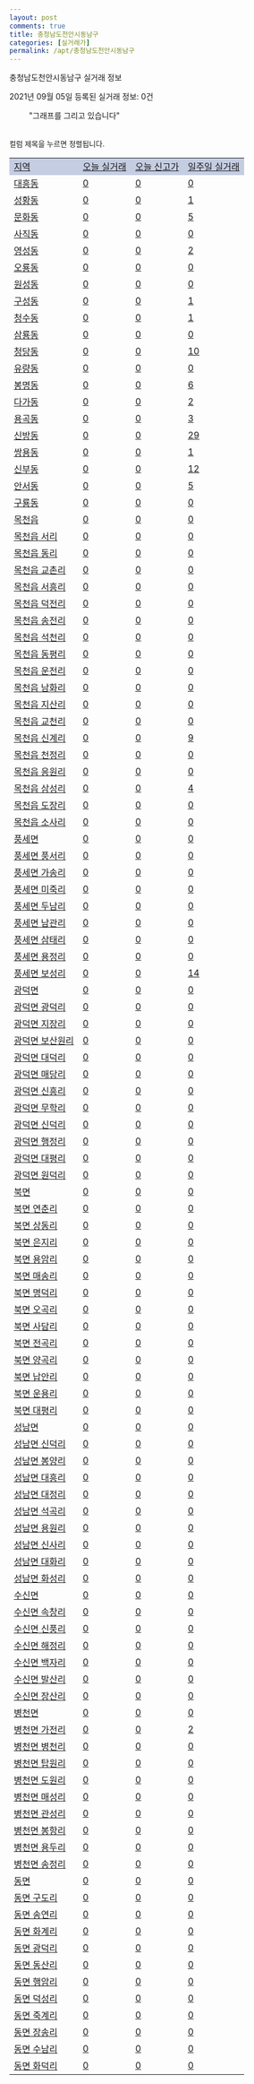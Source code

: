 ```yaml
---
layout: post
comments: true
title: 충청남도천안시동남구
categories: [실거래가]
permalink: /apt/충청남도천안시동남구
---
```


충청남도천안시동남구 실거래 정보

2021년 09월 05일 등록된 실거래 정보: 0건

<!--<script async src="https://pagead2.googlesyndication.com/pagead/js/adsbygoogle.js?client=ca-pub-3485438051770037"
 crossorigin="anonymous"></script>-->

<script type="text/javascript">
  google.charts.load('current', {'packages':['corechart']});
  google.charts.setOnLoadCallback(drawChart);

  function drawChart() {
    var data = google.visualization.arrayToDataTable([['거래일', '매매', '전월세', '전매'], ['21-01', 348, 314, 71], ['21-02', 346, 258, 75], ['21-03', 523, 299, 76], ['21-04', 439, 244, 100], ['21-05', 471, 289, 234], ['21-06', 423, 286, 141], ['21-07', 494, 263, 237], ['21-08', 343, 222, 179], ['21-09', 10, 7, 1]]);

    var options = {
      title: '최근 1년간 유형별 거래량 추이',
      legend: { position: 'bottom' }
    };

    setTimeout(function() {
        var chart = new google.visualization.LineChart(document.getElementById('columnchart_material'));
        chart.draw(data, (options));
        document.getElementById('loading').style.display = 'none';
    }, 200);

  }
</script>

<div id="loading" style="z-index:20; display: block; margin-left: 35px">"그래프를 그리고 있습니다"</div>
<div id="columnchart_material" style="width: 95%; margin-left: -35px; display: block"></div>
<!--<div style="width: 95%; margin-left: -35px; display: block">
      <script async src="https://pagead2.googlesyndication.com/pagead/js/adsbygoogle.js?client=ca-pub-3485438051770037"
          crossorigin="anonymous"></script>
      <ins class="adsbygoogle"
          style="display:block"
          data-ad-format="fluid"
          data-ad-layout-key="-fb+5w+4e-db+86"
          data-ad-client="ca-pub-3485438051770037"
          data-ad-slot="1827090281"></ins>
      <script>
          (adsbygoogle = window.adsbygoogle || []).push({});
      </script>
</div>-->
<br>

<font size='small' style='font-size: small;'>컬럼 제목을 누르면 정렬됩니다.</font>
<table class="sortable">
  <tr style='background-color: rgba(114, 132, 186,0.4);'>
    <td><a href="#">지역</a></td>
    <td><a href="#">오늘 실거래</a></td>
    <td><a href="#">오늘 신고가</a></td>
    <td><a href="#">일주일 실거래</a></td>
  </tr>

  
  <tr class="item">
    <td><a href="충청남도천안시동남구대흥동">대흥동</a></td>
    <td><a href="충청남도천안시동남구대흥동">0</a></td>
    <td><a href="충청남도천안시동남구대흥동">0</a></td>
    <td><a href="충청남도천안시동남구대흥동">0</a></td>
  </tr>
    

  <tr class="item">
    <td><a href="충청남도천안시동남구성황동">성황동</a></td>
    <td><a href="충청남도천안시동남구성황동">0</a></td>
    <td><a href="충청남도천안시동남구성황동">0</a></td>
    <td><a href="충청남도천안시동남구성황동">1</a></td>
  </tr>
    

  <tr class="item">
    <td><a href="충청남도천안시동남구문화동">문화동</a></td>
    <td><a href="충청남도천안시동남구문화동">0</a></td>
    <td><a href="충청남도천안시동남구문화동">0</a></td>
    <td><a href="충청남도천안시동남구문화동">5</a></td>
  </tr>
    

  <tr class="item">
    <td><a href="충청남도천안시동남구사직동">사직동</a></td>
    <td><a href="충청남도천안시동남구사직동">0</a></td>
    <td><a href="충청남도천안시동남구사직동">0</a></td>
    <td><a href="충청남도천안시동남구사직동">0</a></td>
  </tr>
    

  <tr class="item">
    <td><a href="충청남도천안시동남구영성동">영성동</a></td>
    <td><a href="충청남도천안시동남구영성동">0</a></td>
    <td><a href="충청남도천안시동남구영성동">0</a></td>
    <td><a href="충청남도천안시동남구영성동">2</a></td>
  </tr>
    

  <tr class="item">
    <td><a href="충청남도천안시동남구오룡동">오룡동</a></td>
    <td><a href="충청남도천안시동남구오룡동">0</a></td>
    <td><a href="충청남도천안시동남구오룡동">0</a></td>
    <td><a href="충청남도천안시동남구오룡동">0</a></td>
  </tr>
    

  <tr class="item">
    <td><a href="충청남도천안시동남구원성동">원성동</a></td>
    <td><a href="충청남도천안시동남구원성동">0</a></td>
    <td><a href="충청남도천안시동남구원성동">0</a></td>
    <td><a href="충청남도천안시동남구원성동">0</a></td>
  </tr>
    

  <tr class="item">
    <td><a href="충청남도천안시동남구구성동">구성동</a></td>
    <td><a href="충청남도천안시동남구구성동">0</a></td>
    <td><a href="충청남도천안시동남구구성동">0</a></td>
    <td><a href="충청남도천안시동남구구성동">1</a></td>
  </tr>
    

  <tr class="item">
    <td><a href="충청남도천안시동남구청수동">청수동</a></td>
    <td><a href="충청남도천안시동남구청수동">0</a></td>
    <td><a href="충청남도천안시동남구청수동">0</a></td>
    <td><a href="충청남도천안시동남구청수동">1</a></td>
  </tr>
    

  <tr class="item">
    <td><a href="충청남도천안시동남구삼룡동">삼룡동</a></td>
    <td><a href="충청남도천안시동남구삼룡동">0</a></td>
    <td><a href="충청남도천안시동남구삼룡동">0</a></td>
    <td><a href="충청남도천안시동남구삼룡동">0</a></td>
  </tr>
    

  <tr class="item">
    <td><a href="충청남도천안시동남구청당동">청당동</a></td>
    <td><a href="충청남도천안시동남구청당동">0</a></td>
    <td><a href="충청남도천안시동남구청당동">0</a></td>
    <td><a href="충청남도천안시동남구청당동">10</a></td>
  </tr>
    

  <tr class="item">
    <td><a href="충청남도천안시동남구유량동">유량동</a></td>
    <td><a href="충청남도천안시동남구유량동">0</a></td>
    <td><a href="충청남도천안시동남구유량동">0</a></td>
    <td><a href="충청남도천안시동남구유량동">0</a></td>
  </tr>
    

  <tr class="item">
    <td><a href="충청남도천안시동남구봉명동">봉명동</a></td>
    <td><a href="충청남도천안시동남구봉명동">0</a></td>
    <td><a href="충청남도천안시동남구봉명동">0</a></td>
    <td><a href="충청남도천안시동남구봉명동">6</a></td>
  </tr>
    

  <tr class="item">
    <td><a href="충청남도천안시동남구다가동">다가동</a></td>
    <td><a href="충청남도천안시동남구다가동">0</a></td>
    <td><a href="충청남도천안시동남구다가동">0</a></td>
    <td><a href="충청남도천안시동남구다가동">2</a></td>
  </tr>
    

  <tr class="item">
    <td><a href="충청남도천안시동남구용곡동">용곡동</a></td>
    <td><a href="충청남도천안시동남구용곡동">0</a></td>
    <td><a href="충청남도천안시동남구용곡동">0</a></td>
    <td><a href="충청남도천안시동남구용곡동">3</a></td>
  </tr>
    

  <tr class="item">
    <td><a href="충청남도천안시동남구신방동">신방동</a></td>
    <td><a href="충청남도천안시동남구신방동">0</a></td>
    <td><a href="충청남도천안시동남구신방동">0</a></td>
    <td><a href="충청남도천안시동남구신방동">29</a></td>
  </tr>
    

  <tr class="item">
    <td><a href="충청남도천안시동남구쌍용동">쌍용동</a></td>
    <td><a href="충청남도천안시동남구쌍용동">0</a></td>
    <td><a href="충청남도천안시동남구쌍용동">0</a></td>
    <td><a href="충청남도천안시동남구쌍용동">1</a></td>
  </tr>
    

  <tr class="item">
    <td><a href="충청남도천안시동남구신부동">신부동</a></td>
    <td><a href="충청남도천안시동남구신부동">0</a></td>
    <td><a href="충청남도천안시동남구신부동">0</a></td>
    <td><a href="충청남도천안시동남구신부동">12</a></td>
  </tr>
    

  <tr class="item">
    <td><a href="충청남도천안시동남구안서동">안서동</a></td>
    <td><a href="충청남도천안시동남구안서동">0</a></td>
    <td><a href="충청남도천안시동남구안서동">0</a></td>
    <td><a href="충청남도천안시동남구안서동">5</a></td>
  </tr>
    

  <tr class="item">
    <td><a href="충청남도천안시동남구구룡동">구룡동</a></td>
    <td><a href="충청남도천안시동남구구룡동">0</a></td>
    <td><a href="충청남도천안시동남구구룡동">0</a></td>
    <td><a href="충청남도천안시동남구구룡동">0</a></td>
  </tr>
    

  <tr class="item">
    <td><a href="충청남도천안시동남구목천읍">목천읍</a></td>
    <td><a href="충청남도천안시동남구목천읍">0</a></td>
    <td><a href="충청남도천안시동남구목천읍">0</a></td>
    <td><a href="충청남도천안시동남구목천읍">0</a></td>
  </tr>
    

  <tr class="item">
    <td><a href="충청남도천안시동남구목천읍서리">목천읍 서리</a></td>
    <td><a href="충청남도천안시동남구목천읍서리">0</a></td>
    <td><a href="충청남도천안시동남구목천읍서리">0</a></td>
    <td><a href="충청남도천안시동남구목천읍서리">0</a></td>
  </tr>
    

  <tr class="item">
    <td><a href="충청남도천안시동남구목천읍동리">목천읍 동리</a></td>
    <td><a href="충청남도천안시동남구목천읍동리">0</a></td>
    <td><a href="충청남도천안시동남구목천읍동리">0</a></td>
    <td><a href="충청남도천안시동남구목천읍동리">0</a></td>
  </tr>
    

  <tr class="item">
    <td><a href="충청남도천안시동남구목천읍교촌리">목천읍 교촌리</a></td>
    <td><a href="충청남도천안시동남구목천읍교촌리">0</a></td>
    <td><a href="충청남도천안시동남구목천읍교촌리">0</a></td>
    <td><a href="충청남도천안시동남구목천읍교촌리">0</a></td>
  </tr>
    

  <tr class="item">
    <td><a href="충청남도천안시동남구목천읍서흥리">목천읍 서흥리</a></td>
    <td><a href="충청남도천안시동남구목천읍서흥리">0</a></td>
    <td><a href="충청남도천안시동남구목천읍서흥리">0</a></td>
    <td><a href="충청남도천안시동남구목천읍서흥리">0</a></td>
  </tr>
    

  <tr class="item">
    <td><a href="충청남도천안시동남구목천읍덕전리">목천읍 덕전리</a></td>
    <td><a href="충청남도천안시동남구목천읍덕전리">0</a></td>
    <td><a href="충청남도천안시동남구목천읍덕전리">0</a></td>
    <td><a href="충청남도천안시동남구목천읍덕전리">0</a></td>
  </tr>
    

  <tr class="item">
    <td><a href="충청남도천안시동남구목천읍송전리">목천읍 송전리</a></td>
    <td><a href="충청남도천안시동남구목천읍송전리">0</a></td>
    <td><a href="충청남도천안시동남구목천읍송전리">0</a></td>
    <td><a href="충청남도천안시동남구목천읍송전리">0</a></td>
  </tr>
    

  <tr class="item">
    <td><a href="충청남도천안시동남구목천읍석천리">목천읍 석천리</a></td>
    <td><a href="충청남도천안시동남구목천읍석천리">0</a></td>
    <td><a href="충청남도천안시동남구목천읍석천리">0</a></td>
    <td><a href="충청남도천안시동남구목천읍석천리">0</a></td>
  </tr>
    

  <tr class="item">
    <td><a href="충청남도천안시동남구목천읍동평리">목천읍 동평리</a></td>
    <td><a href="충청남도천안시동남구목천읍동평리">0</a></td>
    <td><a href="충청남도천안시동남구목천읍동평리">0</a></td>
    <td><a href="충청남도천안시동남구목천읍동평리">0</a></td>
  </tr>
    

  <tr class="item">
    <td><a href="충청남도천안시동남구목천읍운전리">목천읍 운전리</a></td>
    <td><a href="충청남도천안시동남구목천읍운전리">0</a></td>
    <td><a href="충청남도천안시동남구목천읍운전리">0</a></td>
    <td><a href="충청남도천안시동남구목천읍운전리">0</a></td>
  </tr>
    

  <tr class="item">
    <td><a href="충청남도천안시동남구목천읍남화리">목천읍 남화리</a></td>
    <td><a href="충청남도천안시동남구목천읍남화리">0</a></td>
    <td><a href="충청남도천안시동남구목천읍남화리">0</a></td>
    <td><a href="충청남도천안시동남구목천읍남화리">0</a></td>
  </tr>
    

  <tr class="item">
    <td><a href="충청남도천안시동남구목천읍지산리">목천읍 지산리</a></td>
    <td><a href="충청남도천안시동남구목천읍지산리">0</a></td>
    <td><a href="충청남도천안시동남구목천읍지산리">0</a></td>
    <td><a href="충청남도천안시동남구목천읍지산리">0</a></td>
  </tr>
    

  <tr class="item">
    <td><a href="충청남도천안시동남구목천읍교천리">목천읍 교천리</a></td>
    <td><a href="충청남도천안시동남구목천읍교천리">0</a></td>
    <td><a href="충청남도천안시동남구목천읍교천리">0</a></td>
    <td><a href="충청남도천안시동남구목천읍교천리">0</a></td>
  </tr>
    

  <tr class="item">
    <td><a href="충청남도천안시동남구목천읍신계리">목천읍 신계리</a></td>
    <td><a href="충청남도천안시동남구목천읍신계리">0</a></td>
    <td><a href="충청남도천안시동남구목천읍신계리">0</a></td>
    <td><a href="충청남도천안시동남구목천읍신계리">9</a></td>
  </tr>
    

  <tr class="item">
    <td><a href="충청남도천안시동남구목천읍천정리">목천읍 천정리</a></td>
    <td><a href="충청남도천안시동남구목천읍천정리">0</a></td>
    <td><a href="충청남도천안시동남구목천읍천정리">0</a></td>
    <td><a href="충청남도천안시동남구목천읍천정리">0</a></td>
  </tr>
    

  <tr class="item">
    <td><a href="충청남도천안시동남구목천읍응원리">목천읍 응원리</a></td>
    <td><a href="충청남도천안시동남구목천읍응원리">0</a></td>
    <td><a href="충청남도천안시동남구목천읍응원리">0</a></td>
    <td><a href="충청남도천안시동남구목천읍응원리">0</a></td>
  </tr>
    

  <tr class="item">
    <td><a href="충청남도천안시동남구목천읍삼성리">목천읍 삼성리</a></td>
    <td><a href="충청남도천안시동남구목천읍삼성리">0</a></td>
    <td><a href="충청남도천안시동남구목천읍삼성리">0</a></td>
    <td><a href="충청남도천안시동남구목천읍삼성리">4</a></td>
  </tr>
    

  <tr class="item">
    <td><a href="충청남도천안시동남구목천읍도장리">목천읍 도장리</a></td>
    <td><a href="충청남도천안시동남구목천읍도장리">0</a></td>
    <td><a href="충청남도천안시동남구목천읍도장리">0</a></td>
    <td><a href="충청남도천안시동남구목천읍도장리">0</a></td>
  </tr>
    

  <tr class="item">
    <td><a href="충청남도천안시동남구목천읍소사리">목천읍 소사리</a></td>
    <td><a href="충청남도천안시동남구목천읍소사리">0</a></td>
    <td><a href="충청남도천안시동남구목천읍소사리">0</a></td>
    <td><a href="충청남도천안시동남구목천읍소사리">0</a></td>
  </tr>
    

  <tr class="item">
    <td><a href="충청남도천안시동남구풍세면">풍세면</a></td>
    <td><a href="충청남도천안시동남구풍세면">0</a></td>
    <td><a href="충청남도천안시동남구풍세면">0</a></td>
    <td><a href="충청남도천안시동남구풍세면">0</a></td>
  </tr>
    

  <tr class="item">
    <td><a href="충청남도천안시동남구풍세면풍서리">풍세면 풍서리</a></td>
    <td><a href="충청남도천안시동남구풍세면풍서리">0</a></td>
    <td><a href="충청남도천안시동남구풍세면풍서리">0</a></td>
    <td><a href="충청남도천안시동남구풍세면풍서리">0</a></td>
  </tr>
    

  <tr class="item">
    <td><a href="충청남도천안시동남구풍세면가송리">풍세면 가송리</a></td>
    <td><a href="충청남도천안시동남구풍세면가송리">0</a></td>
    <td><a href="충청남도천안시동남구풍세면가송리">0</a></td>
    <td><a href="충청남도천안시동남구풍세면가송리">0</a></td>
  </tr>
    

  <tr class="item">
    <td><a href="충청남도천안시동남구풍세면미죽리">풍세면 미죽리</a></td>
    <td><a href="충청남도천안시동남구풍세면미죽리">0</a></td>
    <td><a href="충청남도천안시동남구풍세면미죽리">0</a></td>
    <td><a href="충청남도천안시동남구풍세면미죽리">0</a></td>
  </tr>
    

  <tr class="item">
    <td><a href="충청남도천안시동남구풍세면두남리">풍세면 두남리</a></td>
    <td><a href="충청남도천안시동남구풍세면두남리">0</a></td>
    <td><a href="충청남도천안시동남구풍세면두남리">0</a></td>
    <td><a href="충청남도천안시동남구풍세면두남리">0</a></td>
  </tr>
    

  <tr class="item">
    <td><a href="충청남도천안시동남구풍세면남관리">풍세면 남관리</a></td>
    <td><a href="충청남도천안시동남구풍세면남관리">0</a></td>
    <td><a href="충청남도천안시동남구풍세면남관리">0</a></td>
    <td><a href="충청남도천안시동남구풍세면남관리">0</a></td>
  </tr>
    

  <tr class="item">
    <td><a href="충청남도천안시동남구풍세면삼태리">풍세면 삼태리</a></td>
    <td><a href="충청남도천안시동남구풍세면삼태리">0</a></td>
    <td><a href="충청남도천안시동남구풍세면삼태리">0</a></td>
    <td><a href="충청남도천안시동남구풍세면삼태리">0</a></td>
  </tr>
    

  <tr class="item">
    <td><a href="충청남도천안시동남구풍세면용정리">풍세면 용정리</a></td>
    <td><a href="충청남도천안시동남구풍세면용정리">0</a></td>
    <td><a href="충청남도천안시동남구풍세면용정리">0</a></td>
    <td><a href="충청남도천안시동남구풍세면용정리">0</a></td>
  </tr>
    

  <tr class="item">
    <td><a href="충청남도천안시동남구풍세면보성리">풍세면 보성리</a></td>
    <td><a href="충청남도천안시동남구풍세면보성리">0</a></td>
    <td><a href="충청남도천안시동남구풍세면보성리">0</a></td>
    <td><a href="충청남도천안시동남구풍세면보성리">14</a></td>
  </tr>
    

  <tr class="item">
    <td><a href="충청남도천안시동남구광덕면">광덕면</a></td>
    <td><a href="충청남도천안시동남구광덕면">0</a></td>
    <td><a href="충청남도천안시동남구광덕면">0</a></td>
    <td><a href="충청남도천안시동남구광덕면">0</a></td>
  </tr>
    

  <tr class="item">
    <td><a href="충청남도천안시동남구광덕면광덕리">광덕면 광덕리</a></td>
    <td><a href="충청남도천안시동남구광덕면광덕리">0</a></td>
    <td><a href="충청남도천안시동남구광덕면광덕리">0</a></td>
    <td><a href="충청남도천안시동남구광덕면광덕리">0</a></td>
  </tr>
    

  <tr class="item">
    <td><a href="충청남도천안시동남구광덕면지장리">광덕면 지장리</a></td>
    <td><a href="충청남도천안시동남구광덕면지장리">0</a></td>
    <td><a href="충청남도천안시동남구광덕면지장리">0</a></td>
    <td><a href="충청남도천안시동남구광덕면지장리">0</a></td>
  </tr>
    

  <tr class="item">
    <td><a href="충청남도천안시동남구광덕면보산원리">광덕면 보산원리</a></td>
    <td><a href="충청남도천안시동남구광덕면보산원리">0</a></td>
    <td><a href="충청남도천안시동남구광덕면보산원리">0</a></td>
    <td><a href="충청남도천안시동남구광덕면보산원리">0</a></td>
  </tr>
    

  <tr class="item">
    <td><a href="충청남도천안시동남구광덕면대덕리">광덕면 대덕리</a></td>
    <td><a href="충청남도천안시동남구광덕면대덕리">0</a></td>
    <td><a href="충청남도천안시동남구광덕면대덕리">0</a></td>
    <td><a href="충청남도천안시동남구광덕면대덕리">0</a></td>
  </tr>
    

  <tr class="item">
    <td><a href="충청남도천안시동남구광덕면매당리">광덕면 매당리</a></td>
    <td><a href="충청남도천안시동남구광덕면매당리">0</a></td>
    <td><a href="충청남도천안시동남구광덕면매당리">0</a></td>
    <td><a href="충청남도천안시동남구광덕면매당리">0</a></td>
  </tr>
    

  <tr class="item">
    <td><a href="충청남도천안시동남구광덕면신흥리">광덕면 신흥리</a></td>
    <td><a href="충청남도천안시동남구광덕면신흥리">0</a></td>
    <td><a href="충청남도천안시동남구광덕면신흥리">0</a></td>
    <td><a href="충청남도천안시동남구광덕면신흥리">0</a></td>
  </tr>
    

  <tr class="item">
    <td><a href="충청남도천안시동남구광덕면무학리">광덕면 무학리</a></td>
    <td><a href="충청남도천안시동남구광덕면무학리">0</a></td>
    <td><a href="충청남도천안시동남구광덕면무학리">0</a></td>
    <td><a href="충청남도천안시동남구광덕면무학리">0</a></td>
  </tr>
    

  <tr class="item">
    <td><a href="충청남도천안시동남구광덕면신덕리">광덕면 신덕리</a></td>
    <td><a href="충청남도천안시동남구광덕면신덕리">0</a></td>
    <td><a href="충청남도천안시동남구광덕면신덕리">0</a></td>
    <td><a href="충청남도천안시동남구광덕면신덕리">0</a></td>
  </tr>
    

  <tr class="item">
    <td><a href="충청남도천안시동남구광덕면행정리">광덕면 행정리</a></td>
    <td><a href="충청남도천안시동남구광덕면행정리">0</a></td>
    <td><a href="충청남도천안시동남구광덕면행정리">0</a></td>
    <td><a href="충청남도천안시동남구광덕면행정리">0</a></td>
  </tr>
    

  <tr class="item">
    <td><a href="충청남도천안시동남구광덕면대평리">광덕면 대평리</a></td>
    <td><a href="충청남도천안시동남구광덕면대평리">0</a></td>
    <td><a href="충청남도천안시동남구광덕면대평리">0</a></td>
    <td><a href="충청남도천안시동남구광덕면대평리">0</a></td>
  </tr>
    

  <tr class="item">
    <td><a href="충청남도천안시동남구광덕면원덕리">광덕면 원덕리</a></td>
    <td><a href="충청남도천안시동남구광덕면원덕리">0</a></td>
    <td><a href="충청남도천안시동남구광덕면원덕리">0</a></td>
    <td><a href="충청남도천안시동남구광덕면원덕리">0</a></td>
  </tr>
    

  <tr class="item">
    <td><a href="충청남도천안시동남구북면">북면</a></td>
    <td><a href="충청남도천안시동남구북면">0</a></td>
    <td><a href="충청남도천안시동남구북면">0</a></td>
    <td><a href="충청남도천안시동남구북면">0</a></td>
  </tr>
    

  <tr class="item">
    <td><a href="충청남도천안시동남구북면연춘리">북면 연춘리</a></td>
    <td><a href="충청남도천안시동남구북면연춘리">0</a></td>
    <td><a href="충청남도천안시동남구북면연춘리">0</a></td>
    <td><a href="충청남도천안시동남구북면연춘리">0</a></td>
  </tr>
    

  <tr class="item">
    <td><a href="충청남도천안시동남구북면상동리">북면 상동리</a></td>
    <td><a href="충청남도천안시동남구북면상동리">0</a></td>
    <td><a href="충청남도천안시동남구북면상동리">0</a></td>
    <td><a href="충청남도천안시동남구북면상동리">0</a></td>
  </tr>
    

  <tr class="item">
    <td><a href="충청남도천안시동남구북면은지리">북면 은지리</a></td>
    <td><a href="충청남도천안시동남구북면은지리">0</a></td>
    <td><a href="충청남도천안시동남구북면은지리">0</a></td>
    <td><a href="충청남도천안시동남구북면은지리">0</a></td>
  </tr>
    

  <tr class="item">
    <td><a href="충청남도천안시동남구북면용암리">북면 용암리</a></td>
    <td><a href="충청남도천안시동남구북면용암리">0</a></td>
    <td><a href="충청남도천안시동남구북면용암리">0</a></td>
    <td><a href="충청남도천안시동남구북면용암리">0</a></td>
  </tr>
    

  <tr class="item">
    <td><a href="충청남도천안시동남구북면매송리">북면 매송리</a></td>
    <td><a href="충청남도천안시동남구북면매송리">0</a></td>
    <td><a href="충청남도천안시동남구북면매송리">0</a></td>
    <td><a href="충청남도천안시동남구북면매송리">0</a></td>
  </tr>
    

  <tr class="item">
    <td><a href="충청남도천안시동남구북면명덕리">북면 명덕리</a></td>
    <td><a href="충청남도천안시동남구북면명덕리">0</a></td>
    <td><a href="충청남도천안시동남구북면명덕리">0</a></td>
    <td><a href="충청남도천안시동남구북면명덕리">0</a></td>
  </tr>
    

  <tr class="item">
    <td><a href="충청남도천안시동남구북면오곡리">북면 오곡리</a></td>
    <td><a href="충청남도천안시동남구북면오곡리">0</a></td>
    <td><a href="충청남도천안시동남구북면오곡리">0</a></td>
    <td><a href="충청남도천안시동남구북면오곡리">0</a></td>
  </tr>
    

  <tr class="item">
    <td><a href="충청남도천안시동남구북면사담리">북면 사담리</a></td>
    <td><a href="충청남도천안시동남구북면사담리">0</a></td>
    <td><a href="충청남도천안시동남구북면사담리">0</a></td>
    <td><a href="충청남도천안시동남구북면사담리">0</a></td>
  </tr>
    

  <tr class="item">
    <td><a href="충청남도천안시동남구북면전곡리">북면 전곡리</a></td>
    <td><a href="충청남도천안시동남구북면전곡리">0</a></td>
    <td><a href="충청남도천안시동남구북면전곡리">0</a></td>
    <td><a href="충청남도천안시동남구북면전곡리">0</a></td>
  </tr>
    

  <tr class="item">
    <td><a href="충청남도천안시동남구북면양곡리">북면 양곡리</a></td>
    <td><a href="충청남도천안시동남구북면양곡리">0</a></td>
    <td><a href="충청남도천안시동남구북면양곡리">0</a></td>
    <td><a href="충청남도천안시동남구북면양곡리">0</a></td>
  </tr>
    

  <tr class="item">
    <td><a href="충청남도천안시동남구북면납안리">북면 납안리</a></td>
    <td><a href="충청남도천안시동남구북면납안리">0</a></td>
    <td><a href="충청남도천안시동남구북면납안리">0</a></td>
    <td><a href="충청남도천안시동남구북면납안리">0</a></td>
  </tr>
    

  <tr class="item">
    <td><a href="충청남도천안시동남구북면운용리">북면 운용리</a></td>
    <td><a href="충청남도천안시동남구북면운용리">0</a></td>
    <td><a href="충청남도천안시동남구북면운용리">0</a></td>
    <td><a href="충청남도천안시동남구북면운용리">0</a></td>
  </tr>
    

  <tr class="item">
    <td><a href="충청남도천안시동남구북면대평리">북면 대평리</a></td>
    <td><a href="충청남도천안시동남구북면대평리">0</a></td>
    <td><a href="충청남도천안시동남구북면대평리">0</a></td>
    <td><a href="충청남도천안시동남구북면대평리">0</a></td>
  </tr>
    

  <tr class="item">
    <td><a href="충청남도천안시동남구성남면">성남면</a></td>
    <td><a href="충청남도천안시동남구성남면">0</a></td>
    <td><a href="충청남도천안시동남구성남면">0</a></td>
    <td><a href="충청남도천안시동남구성남면">0</a></td>
  </tr>
    

  <tr class="item">
    <td><a href="충청남도천안시동남구성남면신덕리">성남면 신덕리</a></td>
    <td><a href="충청남도천안시동남구성남면신덕리">0</a></td>
    <td><a href="충청남도천안시동남구성남면신덕리">0</a></td>
    <td><a href="충청남도천안시동남구성남면신덕리">0</a></td>
  </tr>
    

  <tr class="item">
    <td><a href="충청남도천안시동남구성남면봉양리">성남면 봉양리</a></td>
    <td><a href="충청남도천안시동남구성남면봉양리">0</a></td>
    <td><a href="충청남도천안시동남구성남면봉양리">0</a></td>
    <td><a href="충청남도천안시동남구성남면봉양리">0</a></td>
  </tr>
    

  <tr class="item">
    <td><a href="충청남도천안시동남구성남면대흥리">성남면 대흥리</a></td>
    <td><a href="충청남도천안시동남구성남면대흥리">0</a></td>
    <td><a href="충청남도천안시동남구성남면대흥리">0</a></td>
    <td><a href="충청남도천안시동남구성남면대흥리">0</a></td>
  </tr>
    

  <tr class="item">
    <td><a href="충청남도천안시동남구성남면대정리">성남면 대정리</a></td>
    <td><a href="충청남도천안시동남구성남면대정리">0</a></td>
    <td><a href="충청남도천안시동남구성남면대정리">0</a></td>
    <td><a href="충청남도천안시동남구성남면대정리">0</a></td>
  </tr>
    

  <tr class="item">
    <td><a href="충청남도천안시동남구성남면석곡리">성남면 석곡리</a></td>
    <td><a href="충청남도천안시동남구성남면석곡리">0</a></td>
    <td><a href="충청남도천안시동남구성남면석곡리">0</a></td>
    <td><a href="충청남도천안시동남구성남면석곡리">0</a></td>
  </tr>
    

  <tr class="item">
    <td><a href="충청남도천안시동남구성남면용원리">성남면 용원리</a></td>
    <td><a href="충청남도천안시동남구성남면용원리">0</a></td>
    <td><a href="충청남도천안시동남구성남면용원리">0</a></td>
    <td><a href="충청남도천안시동남구성남면용원리">0</a></td>
  </tr>
    

  <tr class="item">
    <td><a href="충청남도천안시동남구성남면신사리">성남면 신사리</a></td>
    <td><a href="충청남도천안시동남구성남면신사리">0</a></td>
    <td><a href="충청남도천안시동남구성남면신사리">0</a></td>
    <td><a href="충청남도천안시동남구성남면신사리">0</a></td>
  </tr>
    

  <tr class="item">
    <td><a href="충청남도천안시동남구성남면대화리">성남면 대화리</a></td>
    <td><a href="충청남도천안시동남구성남면대화리">0</a></td>
    <td><a href="충청남도천안시동남구성남면대화리">0</a></td>
    <td><a href="충청남도천안시동남구성남면대화리">0</a></td>
  </tr>
    

  <tr class="item">
    <td><a href="충청남도천안시동남구성남면화성리">성남면 화성리</a></td>
    <td><a href="충청남도천안시동남구성남면화성리">0</a></td>
    <td><a href="충청남도천안시동남구성남면화성리">0</a></td>
    <td><a href="충청남도천안시동남구성남면화성리">0</a></td>
  </tr>
    

  <tr class="item">
    <td><a href="충청남도천안시동남구수신면">수신면</a></td>
    <td><a href="충청남도천안시동남구수신면">0</a></td>
    <td><a href="충청남도천안시동남구수신면">0</a></td>
    <td><a href="충청남도천안시동남구수신면">0</a></td>
  </tr>
    

  <tr class="item">
    <td><a href="충청남도천안시동남구수신면속창리">수신면 속창리</a></td>
    <td><a href="충청남도천안시동남구수신면속창리">0</a></td>
    <td><a href="충청남도천안시동남구수신면속창리">0</a></td>
    <td><a href="충청남도천안시동남구수신면속창리">0</a></td>
  </tr>
    

  <tr class="item">
    <td><a href="충청남도천안시동남구수신면신풍리">수신면 신풍리</a></td>
    <td><a href="충청남도천안시동남구수신면신풍리">0</a></td>
    <td><a href="충청남도천안시동남구수신면신풍리">0</a></td>
    <td><a href="충청남도천안시동남구수신면신풍리">0</a></td>
  </tr>
    

  <tr class="item">
    <td><a href="충청남도천안시동남구수신면해정리">수신면 해정리</a></td>
    <td><a href="충청남도천안시동남구수신면해정리">0</a></td>
    <td><a href="충청남도천안시동남구수신면해정리">0</a></td>
    <td><a href="충청남도천안시동남구수신면해정리">0</a></td>
  </tr>
    

  <tr class="item">
    <td><a href="충청남도천안시동남구수신면백자리">수신면 백자리</a></td>
    <td><a href="충청남도천안시동남구수신면백자리">0</a></td>
    <td><a href="충청남도천안시동남구수신면백자리">0</a></td>
    <td><a href="충청남도천안시동남구수신면백자리">0</a></td>
  </tr>
    

  <tr class="item">
    <td><a href="충청남도천안시동남구수신면발산리">수신면 발산리</a></td>
    <td><a href="충청남도천안시동남구수신면발산리">0</a></td>
    <td><a href="충청남도천안시동남구수신면발산리">0</a></td>
    <td><a href="충청남도천안시동남구수신면발산리">0</a></td>
  </tr>
    

  <tr class="item">
    <td><a href="충청남도천안시동남구수신면장산리">수신면 장산리</a></td>
    <td><a href="충청남도천안시동남구수신면장산리">0</a></td>
    <td><a href="충청남도천안시동남구수신면장산리">0</a></td>
    <td><a href="충청남도천안시동남구수신면장산리">0</a></td>
  </tr>
    

  <tr class="item">
    <td><a href="충청남도천안시동남구병천면">병천면</a></td>
    <td><a href="충청남도천안시동남구병천면">0</a></td>
    <td><a href="충청남도천안시동남구병천면">0</a></td>
    <td><a href="충청남도천안시동남구병천면">0</a></td>
  </tr>
    

  <tr class="item">
    <td><a href="충청남도천안시동남구병천면가전리">병천면 가전리</a></td>
    <td><a href="충청남도천안시동남구병천면가전리">0</a></td>
    <td><a href="충청남도천안시동남구병천면가전리">0</a></td>
    <td><a href="충청남도천안시동남구병천면가전리">2</a></td>
  </tr>
    

  <tr class="item">
    <td><a href="충청남도천안시동남구병천면병천리">병천면 병천리</a></td>
    <td><a href="충청남도천안시동남구병천면병천리">0</a></td>
    <td><a href="충청남도천안시동남구병천면병천리">0</a></td>
    <td><a href="충청남도천안시동남구병천면병천리">0</a></td>
  </tr>
    

  <tr class="item">
    <td><a href="충청남도천안시동남구병천면탑원리">병천면 탑원리</a></td>
    <td><a href="충청남도천안시동남구병천면탑원리">0</a></td>
    <td><a href="충청남도천안시동남구병천면탑원리">0</a></td>
    <td><a href="충청남도천안시동남구병천면탑원리">0</a></td>
  </tr>
    

  <tr class="item">
    <td><a href="충청남도천안시동남구병천면도원리">병천면 도원리</a></td>
    <td><a href="충청남도천안시동남구병천면도원리">0</a></td>
    <td><a href="충청남도천안시동남구병천면도원리">0</a></td>
    <td><a href="충청남도천안시동남구병천면도원리">0</a></td>
  </tr>
    

  <tr class="item">
    <td><a href="충청남도천안시동남구병천면매성리">병천면 매성리</a></td>
    <td><a href="충청남도천안시동남구병천면매성리">0</a></td>
    <td><a href="충청남도천안시동남구병천면매성리">0</a></td>
    <td><a href="충청남도천안시동남구병천면매성리">0</a></td>
  </tr>
    

  <tr class="item">
    <td><a href="충청남도천안시동남구병천면관성리">병천면 관성리</a></td>
    <td><a href="충청남도천안시동남구병천면관성리">0</a></td>
    <td><a href="충청남도천안시동남구병천면관성리">0</a></td>
    <td><a href="충청남도천안시동남구병천면관성리">0</a></td>
  </tr>
    

  <tr class="item">
    <td><a href="충청남도천안시동남구병천면봉항리">병천면 봉항리</a></td>
    <td><a href="충청남도천안시동남구병천면봉항리">0</a></td>
    <td><a href="충청남도천안시동남구병천면봉항리">0</a></td>
    <td><a href="충청남도천안시동남구병천면봉항리">0</a></td>
  </tr>
    

  <tr class="item">
    <td><a href="충청남도천안시동남구병천면용두리">병천면 용두리</a></td>
    <td><a href="충청남도천안시동남구병천면용두리">0</a></td>
    <td><a href="충청남도천안시동남구병천면용두리">0</a></td>
    <td><a href="충청남도천안시동남구병천면용두리">0</a></td>
  </tr>
    

  <tr class="item">
    <td><a href="충청남도천안시동남구병천면송정리">병천면 송정리</a></td>
    <td><a href="충청남도천안시동남구병천면송정리">0</a></td>
    <td><a href="충청남도천안시동남구병천면송정리">0</a></td>
    <td><a href="충청남도천안시동남구병천면송정리">0</a></td>
  </tr>
    

  <tr class="item">
    <td><a href="충청남도천안시동남구동면">동면</a></td>
    <td><a href="충청남도천안시동남구동면">0</a></td>
    <td><a href="충청남도천안시동남구동면">0</a></td>
    <td><a href="충청남도천안시동남구동면">0</a></td>
  </tr>
    

  <tr class="item">
    <td><a href="충청남도천안시동남구동면구도리">동면 구도리</a></td>
    <td><a href="충청남도천안시동남구동면구도리">0</a></td>
    <td><a href="충청남도천안시동남구동면구도리">0</a></td>
    <td><a href="충청남도천안시동남구동면구도리">0</a></td>
  </tr>
    

  <tr class="item">
    <td><a href="충청남도천안시동남구동면송연리">동면 송연리</a></td>
    <td><a href="충청남도천안시동남구동면송연리">0</a></td>
    <td><a href="충청남도천안시동남구동면송연리">0</a></td>
    <td><a href="충청남도천안시동남구동면송연리">0</a></td>
  </tr>
    

  <tr class="item">
    <td><a href="충청남도천안시동남구동면화계리">동면 화계리</a></td>
    <td><a href="충청남도천안시동남구동면화계리">0</a></td>
    <td><a href="충청남도천안시동남구동면화계리">0</a></td>
    <td><a href="충청남도천안시동남구동면화계리">0</a></td>
  </tr>
    

  <tr class="item">
    <td><a href="충청남도천안시동남구동면광덕리">동면 광덕리</a></td>
    <td><a href="충청남도천안시동남구동면광덕리">0</a></td>
    <td><a href="충청남도천안시동남구동면광덕리">0</a></td>
    <td><a href="충청남도천안시동남구동면광덕리">0</a></td>
  </tr>
    

  <tr class="item">
    <td><a href="충청남도천안시동남구동면동산리">동면 동산리</a></td>
    <td><a href="충청남도천안시동남구동면동산리">0</a></td>
    <td><a href="충청남도천안시동남구동면동산리">0</a></td>
    <td><a href="충청남도천안시동남구동면동산리">0</a></td>
  </tr>
    

  <tr class="item">
    <td><a href="충청남도천안시동남구동면행암리">동면 행암리</a></td>
    <td><a href="충청남도천안시동남구동면행암리">0</a></td>
    <td><a href="충청남도천안시동남구동면행암리">0</a></td>
    <td><a href="충청남도천안시동남구동면행암리">0</a></td>
  </tr>
    

  <tr class="item">
    <td><a href="충청남도천안시동남구동면덕성리">동면 덕성리</a></td>
    <td><a href="충청남도천안시동남구동면덕성리">0</a></td>
    <td><a href="충청남도천안시동남구동면덕성리">0</a></td>
    <td><a href="충청남도천안시동남구동면덕성리">0</a></td>
  </tr>
    

  <tr class="item">
    <td><a href="충청남도천안시동남구동면죽계리">동면 죽계리</a></td>
    <td><a href="충청남도천안시동남구동면죽계리">0</a></td>
    <td><a href="충청남도천안시동남구동면죽계리">0</a></td>
    <td><a href="충청남도천안시동남구동면죽계리">0</a></td>
  </tr>
    

  <tr class="item">
    <td><a href="충청남도천안시동남구동면장송리">동면 장송리</a></td>
    <td><a href="충청남도천안시동남구동면장송리">0</a></td>
    <td><a href="충청남도천안시동남구동면장송리">0</a></td>
    <td><a href="충청남도천안시동남구동면장송리">0</a></td>
  </tr>
    

  <tr class="item">
    <td><a href="충청남도천안시동남구동면수남리">동면 수남리</a></td>
    <td><a href="충청남도천안시동남구동면수남리">0</a></td>
    <td><a href="충청남도천안시동남구동면수남리">0</a></td>
    <td><a href="충청남도천안시동남구동면수남리">0</a></td>
  </tr>
    

  <tr class="item">
    <td><a href="충청남도천안시동남구동면화덕리">동면 화덕리</a></td>
    <td><a href="충청남도천안시동남구동면화덕리">0</a></td>
    <td><a href="충청남도천안시동남구동면화덕리">0</a></td>
    <td><a href="충청남도천안시동남구동면화덕리">0</a></td>
  </tr>
    


</table>


    